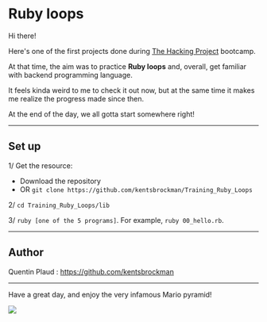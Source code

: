 # Ruby loops

Hi there!

Here's one of the first projects done during [The Hacking Project](https://www.thehackingproject.org/) bootcamp.

At that time, the aim was to practice **Ruby loops** and, overall, get familiar with backend programming language.

It feels kinda weird to me to check it out now, but at the same time it makes me realize the progress made since then.

At the end of the day, we all gotta start somewhere right!

---

## Set up 

1/ Get the resource:
  - Download the repository
  - OR `git clone https://github.com/kentsbrockman/Training_Ruby_Loops`

2/ `cd Training_Ruby_Loops/lib`

3/ `ruby [one of the 5 programs]`. For example, `ruby 00_hello.rb`.

---

## Author

Quentin Plaud : https://github.com/kentsbrockman

---

Have a great day, and enjoy the very infamous Mario pyramid!

![](https://miro.medium.com/max/1200/1*fG2Lq63XE0wMEXgxBJoMGQ.png)